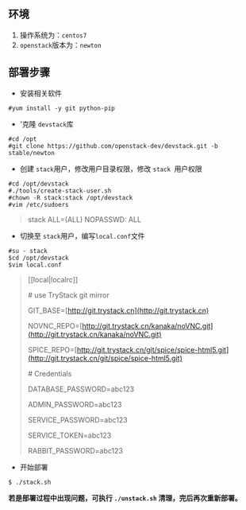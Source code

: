 ## 环境

1. 操作系统为：`centos7`
2. `openstack`版本为：`newton`

## 部署步骤

* 安装相关软件

```
#yum install -y git python-pip 
```

* '克隆 `devstack`库

```
#cd /opt
#git clone https://github.com/openstack-dev/devstack.git -b stable/newton
```

* 创建 `stack`用户，修改用户目录权限，修改 `stack `用户权限

```
#cd /opt/devstack
#./tools/create-stack-user.sh
#chown -R stack:stack /opt/devstack
#vim /etc/sudoers
```

> stack   ALL=\(ALL\)       NOPASSWD: ALL

* 切换至 `stack`用户，编写`local.conf`文件

```
#su - stack
$cd /opt/devstack
$vim local.conf
```

> \[\[local\|localrc\]\]
>
> \# use TryStack git mirror
>
> GIT\_BASE=[http://git.trystack.cn](http://git.trystack.cn)
>
> NOVNC\_REPO=[http://git.trystack.cn/kanaka/noVNC.git](http://git.trystack.cn/kanaka/noVNC.git)
>
> SPICE\_REPO=[http://git.trystack.cn/git/spice/spice-html5.git](http://git.trystack.cn/git/spice/spice-html5.git)
>
> \# Credentials
>
> DATABASE\_PASSWORD=abc123
>
> ADMIN\_PASSWORD=abc123
>
> SERVICE\_PASSWORD=abc123
>
> SERVICE\_TOKEN=abc123
>
> RABBIT\_PASSWORD=abc123

* 开始部署

```
$ ./stack.sh
```

**若是部署过程中出现问题，可执行 **`./unstack.sh`** 清理，完后再次重新部署。**

